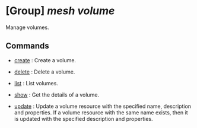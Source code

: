 # [Group] _mesh volume_

Manage volumes.

## Commands

- [create](/Commands/mesh/volume/_create.md)
: Create a volume.

- [delete](/Commands/mesh/volume/_delete.md)
: Delete a volume.

- [list](/Commands/mesh/volume/_list.md)
: List volumes.

- [show](/Commands/mesh/volume/_show.md)
: Get the details of a volume.

- [update](/Commands/mesh/volume/_update.md)
: Update a volume resource with the specified name, description and properties. If a volume resource with the same name exists, then it is updated with the specified description and properties.
